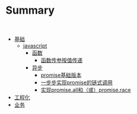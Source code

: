 # Summary
  
* [基础](base/README.md)
  * [javascript](base/javascript/readme.md)
    * [函数](base/javascript/function.md)
      * [函数传参按值传递](base/javascript/function/function-arg.md)
    * [异步](base/javascript/asynchronization.md)
      * [promise基础版本](base/javascript/asynchronization/promise-base.md)
      * [一步步实现promise的链式调用](base/javascript/asynchronization/promise-then.md)
      * [实现promise.all和（或）promise.race](base/javascript/asynchronization/promise.all.md)
* [工程化](vue/README.md)
  <!-- * [vue](vue/README.md)
    * [watchEffect和watch的区别](vue/watchEffect.md)
    * [vue全家福](vue/vueAll.md)
  * [git](source/README.md)
    * [git中常用的操作](source/http.md)
  * [git](javascript/README.md)
    * [git中常用的操作](javascript/loop.md  ) -->
* [业务](business/README.md)
  <!-- * [投放业务](business/ad.md)
  * [其他](other/README.md)
    * [我心目中的优秀技术leader](other/manage.md) -->


 <!-- * [javascript中的this](javascript/this.md)
    * [apply、call和bind](javascript/apply.md)
    * [JavaScript运行时](javascript/runtime.md)
    * [context](javascript/context.md)
    * [闭包](javascript/closure.md)
    * [reduce](javascript/reduce.md)
    * [flat](javascript/flat.md)
    * [iterator](javascript/iterator.md) -->

<!-- * [浏览器](browser/README.md)
    * [事件循环](browser/eventloop.md)
    * [当我们输入在浏览器中输入URL，浏览器里发生了什么？](browser/browser.md)
    * [requestAnimationFrame](browser/requestAnimationFrame.md)
  * [编程](program/README.md)
    * [函数式编程](program/fp.md)
    * [函数柯里化](program/curry.md)
    * [装饰器模式](program/decorator.md)
    * [订阅发布模式](program/subscribe.md)
  * [node.js基础](nodejs/README.md)
    * [node.js里的事件循环](nodejs/eventloop.md)
  * [计算机基础](computer/README.md)
    * [算法与数据结构](computer/arg.md)
    * [编码原则](computer/princple.md) -->
